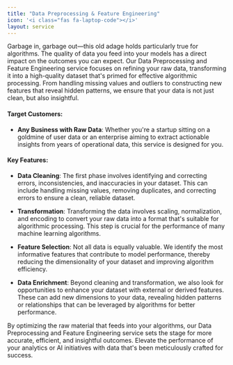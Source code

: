 ```yaml
---
title: "Data Preprocessing & Feature Engineering"
icon: '<i class="fas fa-laptop-code"></i>'
layout: service
---
```


Garbage in, garbage out—this old adage holds particularly true for algorithms. The quality of data you feed into your models has a direct impact on the outcomes you can expect. Our Data Preprocessing and Feature Engineering service focuses on refining your raw data, transforming it into a high-quality dataset that's primed for effective algorithmic processing. From handling missing values and outliers to constructing new features that reveal hidden patterns, we ensure that your data is not just clean, but also insightful.


#### Target Customers:
- **Any Business with Raw Data**: Whether you're a startup sitting on a goldmine of user data or an enterprise aiming to extract actionable insights from years of operational data, this service is designed for you.

  
#### Key Features:


- **Data Cleaning**: The first phase involves identifying and correcting errors, inconsistencies, and inaccuracies in your dataset. This can include handling missing values, removing duplicates, and correcting errors to ensure a clean, reliable dataset.


- **Transformation**: Transforming the data involves scaling, normalization, and encoding to convert your raw data into a format that's suitable for algorithmic processing. This step is crucial for the performance of many machine learning algorithms.

  
- **Feature Selection**: Not all data is equally valuable. We identify the most informative features that contribute to model performance, thereby reducing the dimensionality of your dataset and improving algorithm efficiency.

  
- **Data Enrichment**: Beyond cleaning and transformation, we also look for opportunities to enhance your dataset with external or derived features. These can add new dimensions to your data, revealing hidden patterns or relationships that can be leveraged by algorithms for better performance.


By optimizing the raw material that feeds into your algorithms, our Data Preprocessing and Feature Engineering service sets the stage for more accurate, efficient, and insightful outcomes. Elevate the performance of your analytics or AI initiatives with data that's been meticulously crafted for success.
